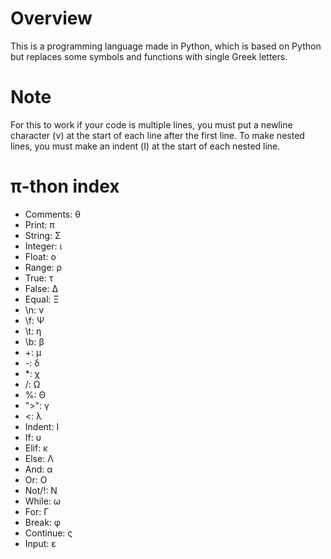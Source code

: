 # Overview
This is a programming language made in Python, which is based on Python but replaces some symbols and functions with single Greek letters.

# Note
For this to work if your code is multiple lines, you must put a newline character (ν) at the start of each line after the first line. To make nested lines, you must make an indent (Ι) at the start of each nested line.

# π-thon index
- Comments: θ
- Print: π
- String: Σ
- Integer: ι
- Float: ο
- Range: ρ
- True: τ
- False: Δ
- Equal: Ξ
- \n: ν
- \f: Ψ
- \t:  η
- \b: β
- +: μ
- -: δ
- *: χ
- /: Ω
- %: Θ
- ">": γ
- <: λ
- Indent: Ι
- If: υ
- Elif: κ
- Else: Λ
- And: α
- Or: Ο
- Not/!: Ν
- While: ω
- For: Γ
- Break: φ
- Continue: ς
- Input: ε
